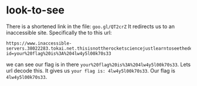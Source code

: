 # look-to-see

There is a shortened link in the file: `goo.gl/QT2crZ`
It redirects us to an inaccessible site. Specifically the to this url: 
```
https://www.inaccessible-servers.38022283.tokai.net.thisisnottherocketsciencejustlearntoseethedetails.com:8080/?id=your%20flag%20is%3A%204lw4y5l00k70s33
```

we can see our flag is in there `your%20flag%20is%3A%204lw4y5l00k70s33`. Lets url decode this. It gives us `your flag is: 4lw4y5l00k70s33`.
Our flag is `4lw4y5l00k70s33`.
